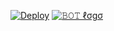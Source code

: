 [![Deploy](https://www.herokucdn.com/deploy/button.svg)](https://heroku.com/deploy?template=https://github.com/SUKHPAL443/sessionhack_bot)
[![𝙱𝙾𝚃 ℓσgσ](https://telegra.ph/file/145436dd8dc78b9f44828.jpg)](https://t.me/SUKHIHACKSUPPO)
